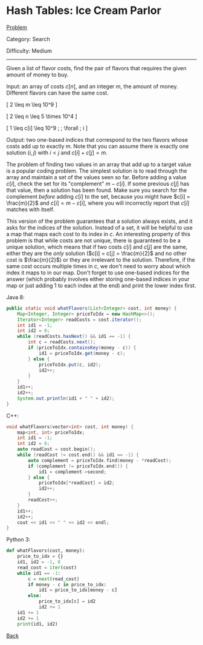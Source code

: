 # Hash Tables: Ice Cream Parlor

[Problem](https://www.hackerrank.com/challenges/ctci-ice-cream-parlor/problem)

Category: Search

Difficulty: Medium

---

Given a list of flavor costs, find the pair of flavors that requires the given
amount of money to buy.

Input: an array of costs $c[n]$, and an integer $m$, the amount of money.
Different flavors can have the same cost.

\[ 2 \leq m \leq 10^9 \]

\[ 2 \leq n \leq 5 \times 10^4 \]

\[ 1 \leq c[i] \leq 10^9 \; \; \forall \; i \]

Output: two one-based indices that correspond to the two flavors whose costs add
up to exactly $m$. Note that you can assume there is exactly one solution
$(i, j)$ with $i < j$ and $c[i] + c[j] = m$. 

The problem of finding two values in an array that add up to a target value is a
popular coding problem. The simplest solution is to read through the array and
maintain a set of the values seen so far. Before adding a value $c[i]$, check
the set for its "complement" $m - c[i]$. If some previous $c[j]$ has that value,
then a solution has been found. Make sure you search for the complement *before*
adding $c[i]$ to the set, because you might have $c[i] = \frac{m}{2}$ and
$c[i] = m - c[i]$, where you will incorrectly report that $c[i]$ matches with
itself.

This version of the problem guarantees that a solution always exists, and it
asks for the indices of the solution. Instead of a set, it will be helpful to
use a map that maps each cost to its index in $c$. An interesting property of
this problem is that while costs are not unique, there is guaranteed to be a
unique solution, which means that if two costs $c[i]$ and $c[j]$ are the same,
either they are the *only* solution ($c[i] = c[j] = \frac{m}{2}$ and no other
cost is $\frac{m}{2}$) or they are irrelevant to the solution. Therefore, if the
same cost occurs multiple times in $c$, we don't need to worry about which index
it maps to in our map. Don't forget to use one-based indices for the answer
(which probably involves either storing one-based indices in your map or just
adding 1 to each index at the end) and print the lower index first.

Java 8:
```java
public static void whatFlavors(List<Integer> cost, int money) {
    Map<Integer, Integer> priceToIdx = new HashMap<>();
    Iterator<Integer> readCosts = cost.iterator();
    int id1 = -1;
    int id2 = 0;
    while (readCosts.hasNext() && id1 == -1) {
        int c = readCosts.next();
        if (priceToIdx.containsKey(money - c)) {
            id1 = priceToIdx.get(money - c);
        } else {
            priceToIdx.put(c, id2);
            id2++;
        }
    }
    id1++;
    id2++;
    System.out.println(id1 + " " + id2);
}
```

C++:
```cpp
void whatFlavors(vector<int> cost, int money) {
    map<int, int> priceToIdx;
    int id1 = -1;
    int id2 = 0;
    auto readCost = cost.begin();
    while (readCost != cost.end() && id1 == -1) {
        auto complement = priceToIdx.find(money - *readCost);
        if (complement != priceToIdx.end()) {
            id1 = complement->second;
        } else {
            priceToIdx[*readCost] = id2;
            id2++;
        }
        readCost++;
    }
    id1++;
    id2++;
    cout << id1 << " " << id2 << endl;
}
```

Python 3:
```python
def whatFlavors(cost, money):
    price_to_idx = {}
    id1, id2 = -1, 0
    read_cost = iter(cost)
    while id1 == -1:
        c = next(read_cost)
        if money - c in price_to_idx:
            id1 = price_to_idx[money - c]
        else:
            price_to_idx[c] = id2
            id2 += 1
    id1 += 1
    id2 += 1
    print(id1, id2)
```

[Back](../../hackerrank.md)
